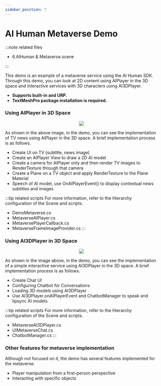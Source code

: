 ```yaml
---
sidebar_position: 7
---
```


# AI Human Metaverse Demo

:::note related files

- 6.AIHuman & Metaverse.scene

:::

This demo is an example of a metaverse service using the AI Human SDK. Through this demo, you can look at 2D content using AIPlayer in the 3D space and interactive services with 3D characters using AI3DPlayer.

- **Supports built-in and URP.**
- **TextMeshPro package installation is required.**

### Using AIPlayer in 3D Space

<p align="center">
<img src="/img/aihuman/unity/metaverse_aiplayer.png" style={{zoom: "60%"}} />
</p>

As shown in the above image, in the demo, you can see the implementation of TV news using AIPlayer in the 3D space. A brief implementation process is as follows.

- Create UI on TV (subtitle, news image)
- Create an AIPlayer View to draw a 2D AI model
- Create a camera for AIPlayer only and then render TV images to RenderTexture through that camera
- Create a Plane on a TV object and apply RenderTexture to the Plane Material
- Speech of AI model, use OnAIPlayerEvent() to display contextual news subtitles and images

:::tip related scripts
For more information, refer to the Hierarchy configuration of the Scene and scripts.
- DemoMetaverse.cs
- MetaverseAIPlayer.cs
- MetaversePlayerCallback.cs
- MetaverseFrameImageProvider.cs
:::

### Using AI3DPlayer in 3D Space

<p align="center">
<img src="/img/aihuman/unity/metaverse_ai3dplayer.png" style={{zoom: "60%"}} />
</p>

As shown in the image above, in the demo, you can see the implementation of a simple interactive service using AI3DPlayer in the 3D space. A brief implementation process is as follows.

- Create Chat UI
- Configuring Chatbot for Conversations
- Loading 3D models using AI3DPlayer
- Use AI3DPlayer.onAIPlayerEvent and ChatbotManager to speak and lipsync AI models

:::tip related scripts
For more information, refer to the Hierarchy configuration of the Scene and scripts.
- MetaverseAI3DPlayer.cs
- UIMetaverseChat.cs
- ChatbotManager.cs
:::

### Other features for metaverse implementation

Although not focused on it, the demo has several features implemented for the metaverse.

- Player manipulation from a first-person perspective
- Interacting with specific objects